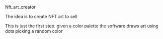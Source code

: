 Nft_art_creator

The idea is to create NFT art to sell

This is just the first step. given a color palette the software draws art using dots picking a random color
